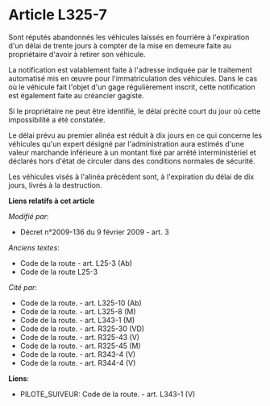 # Article L325-7

Sont réputés abandonnés les véhicules laissés en fourrière à l'expiration d'un délai de trente jours à compter de la mise en
demeure faite au propriétaire d'avoir à retirer son véhicule. 

La notification est valablement faite à l'adresse indiquée    par le traitement automatisé mis en œuvre pour
l'immatriculation des véhicules. Dans le cas où le véhicule fait l'objet d'un gage régulièrement inscrit, cette notification
est également faite au créancier gagiste. 

Si le propriétaire ne peut être identifié, le délai précité court du jour où cette impossibilité a été constatée. 

Le délai prévu au premier alinéa est réduit à dix jours en ce qui concerne les véhicules qu'un expert désigné par
l'administration aura estimés d'une valeur marchande inférieure à un montant fixé par arrêté interministériel et déclarés
hors d'état de circuler dans des conditions normales de sécurité. 

Les véhicules visés à l'alinéa précédent sont, à l'expiration du délai de dix jours, livrés à la destruction.

**Liens relatifs à cet article**

_Modifié par_:

  - Décret n°2009-136 du 9 février 2009 - art. 3

_Anciens textes_:

  - Code de la route - art. L25-3 (Ab)
  - Code de la route L25-3

_Cité par_:

  - Code de la route. - art. L325-10 (Ab)
  - Code de la route. - art. L325-8 (M)
  - Code de la route. - art. L343-1 (M)
  - Code de la route. - art. R325-30 (VD)
  - Code de la route. - art. R325-43 (V)
  - Code de la route. - art. R325-45 (M)
  - Code de la route. - art. R343-4 (V)
  - Code de la route. - art. R344-4 (V)

**Liens**:

  - PILOTE_SUIVEUR: Code de la route. - art. L343-1 (V)
